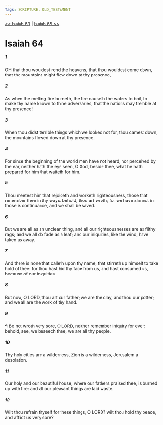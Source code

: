 ```yaml
---
Tags: SCRIPTURE, OLD_TESTAMENT
---
```


[<< Isaiah 63](OLD_TESTAMENT/23_Isaiah/Isaiah_63.md) | [Isaiah 65 >>](OLD_TESTAMENT/23_Isaiah/Isaiah_65.md)

# Isaiah 64

##### 1
 OH that thou wouldest rend the heavens, that thou wouldest come down, that the mountains might flow down at thy presence,
##### 2
 As when the melting fire burneth, the fire causeth the waters to boil, to make thy name known to thine adversaries, that the nations may tremble at thy presence!
##### 3
 When thou didst terrible things which we looked not for, thou camest down, the mountains flowed down at thy presence.
##### 4
 For since the beginning of the world men have not heard, nor perceived by the ear, neither hath the eye seen, O God, beside thee, what he hath prepared for him that waiteth for him.
##### 5
 Thou meetest him that rejoiceth and worketh righteousness, those that remember thee in thy ways: behold, thou art wroth; for we have sinned: in those is continuance, and we shall be saved.
##### 6
 But we are all as an unclean thing, and all our righteousnesses are as filthy rags; and we all do fade as a leaf; and our iniquities, like the wind, have taken us away.
##### 7
 And there is none that calleth upon thy name, that stirreth up himself to take hold of thee: for thou hast hid thy face from us, and hast consumed us, because of our iniquities.
##### 8
 But now, O LORD, thou art our father; we are the clay, and thou our potter; and we all are the work of thy hand.
##### 9
 ¶ Be not wroth very sore, O LORD, neither remember iniquity for ever: behold, see, we beseech thee, we are all thy people.
##### 10
 Thy holy cities are a wilderness, Zion is a wilderness, Jerusalem a desolation.
##### 11
 Our holy and our beautiful house, where our fathers praised thee, is burned up with fire: and all our pleasant things are laid waste.
##### 12
 Wilt thou refrain thyself for these things, O LORD?  wilt thou hold thy peace, and afflict us very sore?
